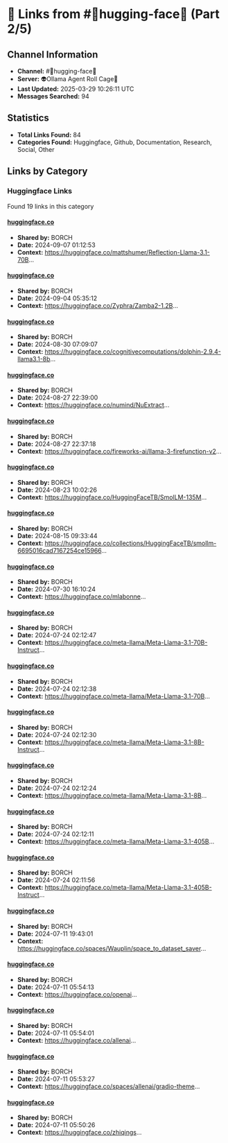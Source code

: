# 🔗 Links from #🤗hugging-face🤗 (Part 2/5)

## Channel Information
- **Channel:** #🤗hugging-face🤗
- **Server:** 👽Ollama Agent Roll Cage🧙
- **Last Updated:** 2025-03-29 10:26:11 UTC
- **Messages Searched:** 94

## Statistics
- **Total Links Found:** 84
- **Categories Found:** Huggingface, Github, Documentation, Research, Social, Other

## Links by Category

### Huggingface Links
Found 19 links in this category

#### [huggingface.co](https://huggingface.co/mattshumer/Reflection-Llama-3.1-70B)
- **Shared by:** BORCH
- **Date:** 2024-09-07 01:12:53
- **Context:** https://huggingface.co/mattshumer/Reflection-Llama-3.1-70B...

#### [huggingface.co](https://huggingface.co/Zyphra/Zamba2-1.2B)
- **Shared by:** BORCH
- **Date:** 2024-09-04 05:35:12
- **Context:** https://huggingface.co/Zyphra/Zamba2-1.2B...

#### [huggingface.co](https://huggingface.co/cognitivecomputations/dolphin-2.9.4-llama3.1-8b)
- **Shared by:** BORCH
- **Date:** 2024-08-30 07:09:07
- **Context:** https://huggingface.co/cognitivecomputations/dolphin-2.9.4-llama3.1-8b...

#### [huggingface.co](https://huggingface.co/numind/NuExtract)
- **Shared by:** BORCH
- **Date:** 2024-08-27 22:39:00
- **Context:** https://huggingface.co/numind/NuExtract...

#### [huggingface.co](https://huggingface.co/fireworks-ai/llama-3-firefunction-v2)
- **Shared by:** BORCH
- **Date:** 2024-08-27 22:37:18
- **Context:** https://huggingface.co/fireworks-ai/llama-3-firefunction-v2...

#### [huggingface.co](https://huggingface.co/HuggingFaceTB/SmolLM-135M)
- **Shared by:** BORCH
- **Date:** 2024-08-23 10:02:26
- **Context:** https://huggingface.co/HuggingFaceTB/SmolLM-135M...

#### [huggingface.co](https://huggingface.co/collections/HuggingFaceTB/smollm-6695016cad7167254ce15966)
- **Shared by:** BORCH
- **Date:** 2024-08-15 09:33:44
- **Context:** https://huggingface.co/collections/HuggingFaceTB/smollm-6695016cad7167254ce15966...

#### [huggingface.co](https://huggingface.co/mlabonne)
- **Shared by:** BORCH
- **Date:** 2024-07-30 16:10:24
- **Context:** https://huggingface.co/mlabonne...

#### [huggingface.co](https://huggingface.co/meta-llama/Meta-Llama-3.1-70B-Instruct)
- **Shared by:** BORCH
- **Date:** 2024-07-24 02:12:47
- **Context:** https://huggingface.co/meta-llama/Meta-Llama-3.1-70B-Instruct...

#### [huggingface.co](https://huggingface.co/meta-llama/Meta-Llama-3.1-70B)
- **Shared by:** BORCH
- **Date:** 2024-07-24 02:12:38
- **Context:** https://huggingface.co/meta-llama/Meta-Llama-3.1-70B...

#### [huggingface.co](https://huggingface.co/meta-llama/Meta-Llama-3.1-8B-Instruct)
- **Shared by:** BORCH
- **Date:** 2024-07-24 02:12:30
- **Context:** https://huggingface.co/meta-llama/Meta-Llama-3.1-8B-Instruct...

#### [huggingface.co](https://huggingface.co/meta-llama/Meta-Llama-3.1-8B)
- **Shared by:** BORCH
- **Date:** 2024-07-24 02:12:24
- **Context:** https://huggingface.co/meta-llama/Meta-Llama-3.1-8B...

#### [huggingface.co](https://huggingface.co/meta-llama/Meta-Llama-3.1-405B)
- **Shared by:** BORCH
- **Date:** 2024-07-24 02:12:11
- **Context:** https://huggingface.co/meta-llama/Meta-Llama-3.1-405B...

#### [huggingface.co](https://huggingface.co/meta-llama/Meta-Llama-3.1-405B-Instruct)
- **Shared by:** BORCH
- **Date:** 2024-07-24 02:11:56
- **Context:** https://huggingface.co/meta-llama/Meta-Llama-3.1-405B-Instruct...

#### [huggingface.co](https://huggingface.co/spaces/Wauplin/space_to_dataset_saver)
- **Shared by:** BORCH
- **Date:** 2024-07-11 19:43:01
- **Context:** https://huggingface.co/spaces/Wauplin/space_to_dataset_saver...

#### [huggingface.co](https://huggingface.co/openai)
- **Shared by:** BORCH
- **Date:** 2024-07-11 05:54:13
- **Context:** https://huggingface.co/openai...

#### [huggingface.co](https://huggingface.co/allenai)
- **Shared by:** BORCH
- **Date:** 2024-07-11 05:54:01
- **Context:** https://huggingface.co/allenai...

#### [huggingface.co](https://huggingface.co/spaces/allenai/gradio-theme)
- **Shared by:** BORCH
- **Date:** 2024-07-11 05:53:27
- **Context:** https://huggingface.co/spaces/allenai/gradio-theme...

#### [huggingface.co](https://huggingface.co/zhiqings)
- **Shared by:** BORCH
- **Date:** 2024-07-11 05:50:26
- **Context:** https://huggingface.co/zhiqings...

